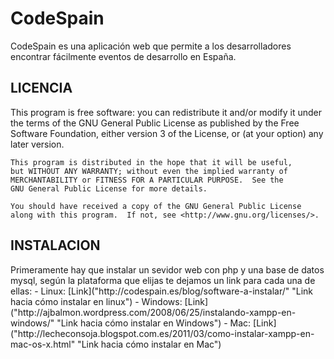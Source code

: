 <h1>CodeSpain</h1>
CodeSpain es una aplicación web que permite a los desarrolladores encontrar fácilmente eventos de desarrollo en España.


<h2>LICENCIA</h2>
    This program is free software: you can redistribute it and/or modify
    it under the terms of the GNU General Public License as published by
    the Free Software Foundation, either version 3 of the License, or
    (at your option) any later version.

    This program is distributed in the hope that it will be useful,
    but WITHOUT ANY WARRANTY; without even the implied warranty of
    MERCHANTABILITY or FITNESS FOR A PARTICULAR PURPOSE.  See the
    GNU General Public License for more details.

    You should have received a copy of the GNU General Public License
    along with this program.  If not, see <http://www.gnu.org/licenses/>.
    
    
<h2>INSTALACION</h2>
Primeramente hay que instalar un sevidor web con php y una base de datos mysql, según la plataforma que elijas te dejamos un link para cada una de ellas:
- Linux: [Link]("http://codespain.es/blog/software-a-instalar/" "Link hacia cómo instalar en linux")
- Windows: [Link] ("http://ajbalmon.wordpress.com/2008/06/25/instalando-xampp-en-windows/" "Link hacia cómo instalar en Windows")
- Mac: [Link]("http://lecheconsoja.blogspot.com.es/2011/03/como-instalar-xampp-en-mac-os-x.html" "Link hacia cómo instalar en Mac")

